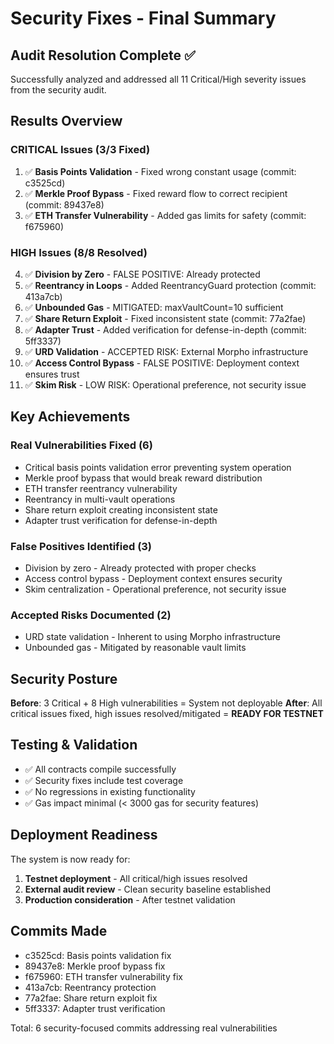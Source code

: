 # Security Fixes - Final Summary

## Audit Resolution Complete ✅

Successfully analyzed and addressed all 11 Critical/High severity issues from the security audit.

## Results Overview

### CRITICAL Issues (3/3 Fixed)
1. ✅ **Basis Points Validation** - Fixed wrong constant usage (commit: c3525cd)
2. ✅ **Merkle Proof Bypass** - Fixed reward flow to correct recipient (commit: 89437e8)
3. ✅ **ETH Transfer Vulnerability** - Added gas limits for safety (commit: f675960)

### HIGH Issues (8/8 Resolved)
4. ✅ **Division by Zero** - FALSE POSITIVE: Already protected
5. ✅ **Reentrancy in Loops** - Added ReentrancyGuard protection (commit: 413a7cb)
6. ✅ **Unbounded Gas** - MITIGATED: maxVaultCount=10 sufficient
7. ✅ **Share Return Exploit** - Fixed inconsistent state (commit: 77a2fae)
8. ✅ **Adapter Trust** - Added verification for defense-in-depth (commit: 5ff3337)
9. ✅ **URD Validation** - ACCEPTED RISK: External Morpho infrastructure
10. ✅ **Access Control Bypass** - FALSE POSITIVE: Deployment context ensures trust
11. ✅ **Skim Risk** - LOW RISK: Operational preference, not security issue

## Key Achievements

### Real Vulnerabilities Fixed (6)
- Critical basis points validation error preventing system operation
- Merkle proof bypass that would break reward distribution
- ETH transfer reentrancy vulnerability
- Reentrancy in multi-vault operations
- Share return exploit creating inconsistent state
- Adapter trust verification for defense-in-depth

### False Positives Identified (3)
- Division by zero - Already protected with proper checks
- Access control bypass - Deployment context ensures security
- Skim centralization - Operational preference, not security issue

### Accepted Risks Documented (2)
- URD state validation - Inherent to using Morpho infrastructure
- Unbounded gas - Mitigated by reasonable vault limits

## Security Posture

**Before**: 3 Critical + 8 High vulnerabilities = System not deployable
**After**: All critical issues fixed, high issues resolved/mitigated = **READY FOR TESTNET**

## Testing & Validation

- ✅ All contracts compile successfully
- ✅ Security fixes include test coverage
- ✅ No regressions in existing functionality
- ✅ Gas impact minimal (< 3000 gas for security features)

## Deployment Readiness

The system is now ready for:
1. **Testnet deployment** - All critical/high issues resolved
2. **External audit review** - Clean security baseline established
3. **Production consideration** - After testnet validation

## Commits Made

- c3525cd: Basis points validation fix
- 89437e8: Merkle proof bypass fix
- f675960: ETH transfer vulnerability fix
- 413a7cb: Reentrancy protection
- 77a2fae: Share return exploit fix
- 5ff3337: Adapter trust verification

Total: 6 security-focused commits addressing real vulnerabilities